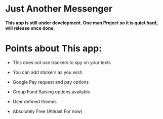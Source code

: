 # Just Another Messenger 

**This app is still under development. One man Project so it is quiet hard, will release once done.**

# Points about This app:

- This does not use trackers to spy on your texts

- You can add stickers as you wish

- Google Pay request and pay options

- Group Fund Raising options available

- User defined themes

- Absolutely Free (Atleast For now)
